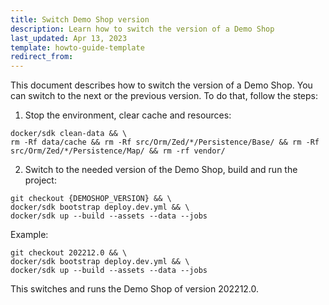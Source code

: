 ```yaml
---
title: Switch Demo Shop version
description: Learn how to switch the version of a Demo Shop
last_updated: Apr 13, 2023
template: howto-guide-template
redirect_from:
---
```


This document describes how to switch the version of a Demo Shop. You can switch to the next or the previous version. To do that, follow the steps:


1. Stop the environment, clear cache and resources:
```shell
docker/sdk clean-data && \
rm -Rf data/cache && rm -Rf src/Orm/Zed/*/Persistence/Base/ && rm -Rf src/Orm/Zed/*/Persistence/Map/ && rm -rf vendor/
```

2. Switch to the needed version of the Demo Shop, build and run the project:

```shell
git checkout {DEMOSHOP_VERSION} && \
docker/sdk bootstrap deploy.dev.yml && \
docker/sdk up --build --assets --data --jobs
```

Example:

```shell
git checkout 202212.0 && \
docker/sdk bootstrap deploy.dev.yml && \
docker/sdk up --build --assets --data --jobs
```

This switches and runs the Demo Shop of version 202212.0.
